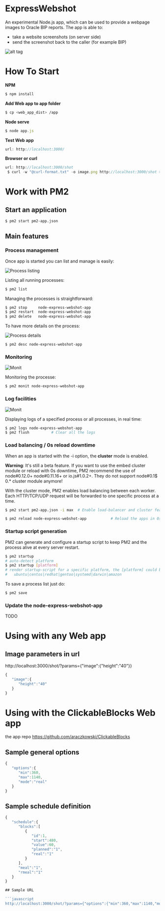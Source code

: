 ExpressWebshot
===================

An experimental Node.js app, which can be used to provide a webpage images to Oracle BIP reports.
The app is able to:

* take a website screenshots (on server side)
* send the screenshot back to the caller (for example BIP)


![alt tag](https://raw.githubusercontent.com/araczkowski/ExpressWebshot/master/doc/Schedules%20in%20BIP%20reports.png)



How To Start
===========================

**NPM**
```bash
$ npm install
```

**Add Web app to app folder**
```bash
$ cp <web_app_dist> /app
```
**Node serve**
```javascript
$ node app.js
```

**Test Web app**
```javascript
url: http://localhost:3000/
```

**Browser or curl**
```javascript
url: http://localhost:3000/shot
 $ curl -w "@curl-format.txt" -o image.png http://localhost:3000/shot > time.txt
```


Work with PM2 
===========================

## Start an application

```bash
$ pm2 start pm2-app.json
```

## Main features

### Process management

Once app is started you can list and manage is easily:

![Process listing](https://raw.githubusercontent.com/araczkowski/ExpressWebshot/master/doc/pm2-list.png)

Listing all running processes:

```bash
$ pm2 list
```

Managing the processes is straightforward:

```bash
$ pm2 stop     node-express-webshot-app
$ pm2 restart  node-express-webshot-app
$ pm2 delete   node-express-webshot-app
```

To have more details on the process:

![Process details](https://raw.githubusercontent.com/araczkowski/ExpressWebshot/master/doc/pm2-desc.png)


```bash
$ pm2 desc node-express-webshot-app
```

### Monitoring

![Monit](https://raw.githubusercontent.com/araczkowski/ExpressWebshot/master/doc/pm2-monit.png)

Monitoring the processe:

```bash
$ pm2 monit node-express-webshot-app
```

### Log facilities

![Monit](https://raw.githubusercontent.com/araczkowski/ExpressWebshot/master/doc/pm2-logs.png)

Displaying logs of a specified process or all processes, in real time:

```bash
$ pm2 logs node-express-webshot-app
$ pm2 flush          # Clear all the logs
```

### Load balancing / 0s reload downtime

When an app is started with the -i <worker number> option, the **cluster** mode is enabled.

**Warning**: It's still a beta feature. If you want to use the embed cluster module or reload with 0s downtime, PM2 recommend the use of node#0.12.0+ node#0.11.16+ or io.js#1.0.2+. They do not support node#0.1$ 0.* cluster module anymore!

With the cluster mode, PM2 enables load balancing between each worker.
Each HTTP/TCP/UDP request will be forwarded to one specific process at a time.

```bash
$ pm2 start pm2-app.json -i max  # Enable load-balancer and cluster features

$ pm2 reload node-express-webshot-app           # Reload the apps in 0s manner
```

### Startup script generation

PM2 can generate and configure a startup script to keep PM2 and the process alive at every server restart.

```bash
$ pm2 startup
# auto-detect platform
$ pm2 startup [platform]
# render startup-script for a specific platform, the [platform] could be one of:
#   ubuntu|centos|redhat|gentoo|systemd|darwin|amazon
```

To save a process list just do:

```bash
$ pm2 save
```

### Update the node-express-webshot-app 

TODO



Using with any Web app 
===========================
## Image parameters in url
http://localhost:3000/shot/?params={"image":{"height":"40"}}

```javascript
{  
   "image":{  
      "height":"40"
   }
}
```


Using with the ClickableBlocks Web app 
===========================

the app repo
https://github.com/araczkowski/ClickableBlocks

## Sample general options

```javascript
{  
   "options":{  
      "min":360,
      "max":1140,
      "mode":"real"
   }
}
```

## Sample schedule definition

```javascript
{  
   "schedule":{  
      "blocks":[  
         {  
            "id":1,
            "start":480,
            "value":60,
            "planned":"1",
            "real":"1"
         }
      ],
      "meal":"1",
      "rmeal":"1"
   }
}

## Sample URL

```javascript
http://localhost:3000/shot/?params={"options":{"min":360,"max":1140,"mode":"real"},"schedule":{"blocks":[{"id":1,"start":480,"value":60,"planned":"1","real":"1"}],"meal":"1","rmeal":"1"},"image":{"height":"40"}}
```
